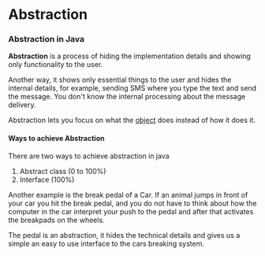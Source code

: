 # Abstraction

### Abstraction in Java

**Abstraction** is a process of hiding the implementation details and showing only functionality to the user.

Another way, it shows only essential things to the user and hides the internal details, for example, sending SMS where you type the text and send the message. You don't know the internal processing about the message delivery.

Abstraction lets you focus on what the [object](https://www.javatpoint.com/object-and-class-in-java) does instead of how it does it.

#### Ways to achieve Abstraction

There are two ways to achieve abstraction in java

1. Abstract class (0 to 100%)
2. Interface (100%)

Another example is the break pedal of a Car. If an animal jumps in front of your car you hit the break pedal, and you do not have to think about how the computer in the car interpret your push to the pedal and after that activates the breakpads on the wheels.&#x20;

The pedal is an abstraction, it hides the technical details and gives us a simple an easy to use interface to the cars breaking system.&#x20;



